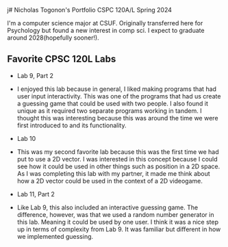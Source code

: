 j# Nicholas Togonon's Portfolio
CSPC 120A/L Spring 2024

I'm a computer science major at CSUF. Originally transferred here for Psychology but found a new interest in comp sci. I expect to graduate around 2028(hopefully sooner!).

## Favorite CPSC 120L Labs
* Lab 9, Part 2
* 
  I enjoyed this lab because in general, I liked making programs that had user input interactivity. This was one of the programs that had us create a guessing game that could be used with two people. I also found it unique as it required two separate programs working in tandem. I thought this was interesting because this was around the time we were first introduced to <fstream> and its functionality.

* Lab 10
* 
  This was my second favorite lab because this was the first time we had put to use a 2D vector. I was interested in this concept because I could see how it could be used in other things such as position in a 2D space. As I was completing this lab with my partner, it made me think about how a 2D vector could be used in the context of a 2D videogame.

* Lab 11, Part 2
* 
  Like Lab 9, this also included an interactive guessing game. The difference, however, was that we used a random number generator in this lab. Meaning it could be used by one user. I think it was a nice step up in terms of complexity from Lab 9. It was familiar but different in how we implemented guessing.
